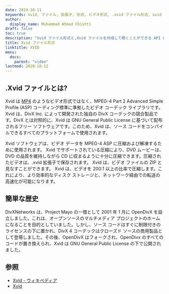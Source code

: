 ```yaml
---
date: 2019-10-11
keywords: xvid, ファイル, 拡張子, 形式, ビデオ形式, .xvid ファイル形式, xvid ファイル形式, .xvid 拡張子, xvid 拡張子, xvid ファイルの開き方
author:
  display_name: Muhammad Ahmad Chishti
draft: false
toc: true
description: "Xvid ファイル形式と,Xvid ファイルを作成して開くことができる API について学習します。"
title: Xvid ファイル形式
linktitle: XVID
menu:
  docs:
    parent: "video"
lastmod: 2020-18-12
---
```


## .Xvid ファイルとは? ##

Xvid は [MP4](/video/mp4/) のようなビデオ形式ではなく、MPEG-4 Part 2 Advanced Simple Profile (ASP) コーディング標準に準拠したビデオ コーデック ライブラリです。 Xvid は、DivX Inc. によって開発された独自の DivX コーデックの競合製品です。DivX とは対照的に、Xvid は GNU General Public License に基づいて配布されるフリー ソフトウェアです。このため、Xvid は、ソース コードをコンパイルできるすべてのプラットフォームで使用されます。

Xvid ソフトウェアは、ビデオ データを MPEG-4 ASP に圧縮および解凍するために使用されます。 Xvid でサポートされている圧縮により、DVD ムービーは、DVD の品質を維持しながら CD に収まるように十分に圧縮できます。圧縮されたビデオは、.xvid 拡張子で保存されます。 Xvid は、ビデオ ファイルの ZIP と見なすことができます。 Xvid は、ビデオを 200:1 以上の比率で圧縮します。これにより、より効率的なディスク ストレージと、ネットワーク経由での転送の高速化が可能になります。

## 簡単な歴史 ##

DivXNetworks は、Project Mayo の一環として 2001 年 1 月に OpenDivX を設立しました。これは、オープンソースのマルチメディア プロジェクトのホームになることを目的としていました。しかし、ソース コードはすぐに制限付きのライセンスの下に置かれ、DivX 4 コーデックはクローズド ソースの商用製品として登場しました。その後、OpenDivX はフォークされ、OpenDivx のすべてのコードが置き換えられ、Xvid は GNU General Public License の下で公開されました。

## 参照 ##

- [Xvid - ウィキペディア](https://en.wikipedia.org/wiki/Xvid)
- [Xvid](https://www.xvid.com/)
